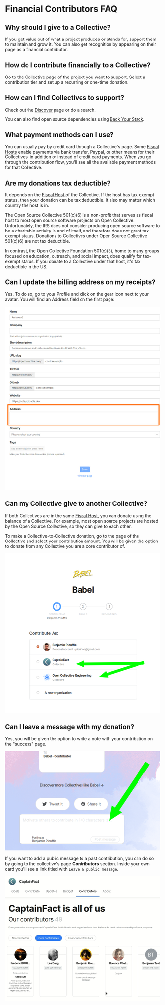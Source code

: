 # Financial Contributors FAQ

## Why should I give to a Collective?

If you get value out of what a project produces or stands for, support them to maintain and grow it. You can also get recognition by appearing on their page as a financial contributor.

## How do I contribute financially to a Collective?

Go to the Collective page of the project you want to support. Select a contribution tier and set up a recurring or one-time donation.

## How can I find Collectives to support?

Check out the [Discover](https://opencollective.com/discover) page or do a search.

You can also find open source dependencies using [Back Your Stack](https://backyourstack.com/).

## What payment methods can I use?

You can usually pay by credit card through a Collective's page. Some [Fiscal Hosts](../fiscal-hosts/fiscal-hosts.md) enable payments via bank transfer, Paypal, or other means for their Collectives, in addition or instead of credit card payments. When you go through the contribution flow, you'll see all the available payment methods for that Collective.

## Are my donations tax deductible?

It depends on the [Fiscal Host ](../fiscal-hosts/fiscal-hosts.md)of the Collective. If the host has tax-exempt status, then your donation can be tax deductible. It also may matter which country the host is in.

The Open Source Collective 501\(c\)\(6\) is a non-profit that serves as fiscal host to most open source software projects on Open Collective. Unfortunately, the IRS does not consider producing open source software to be a charitable activity in and of itself, and therefore does not grant tax exempt status. Donations to Collectives under Open Source Collective 501\(c\)\(6\) are not tax deductible.

In contrast, the Open Collective Foundation 501\(c\)\(3\), home to many groups focused on education, outreach, and social impact, does qualify for tax-exempt status. If you donate to a Collective under that host, it's tax deductible in the US.

## Can I update the billing address on my receipts?

Yes. To do so, go to your Profile and click on the gear icon next to your avatar. You will find an Address field on the first page:

![](../.gitbook/assets/financial-contributors_address.jpeg)

## Can my Collective give to another Collective?

If both Collectives are in the same [Fiscal Host](../fiscal-hosts/fiscal-hosts.md), you can donate using the balance of a Collective. For example, most open source projects are hosted by the Open Source Collective, so they can give to each other.

To make a Collective-to-Collective donation, go to the page of the Collective and select your contribution amount. You will be given the option to donate from any Collective you are a core contributor of.

![](../.gitbook/assets/image-2.png)

## Can I leave a message with my donation?

Yes, you will be given the option to write a note with your contribution on the "success" page.

![](../.gitbook/assets/image%20%2846%29.png)

If you want to add a public message to a past contribution, you can do so by going to the collective's page **Contributors** section. Inside your own card you'll see a link titled with `Leave a public message`.

![](../.gitbook/assets/peek-10-03-2020-10-23.gif)

